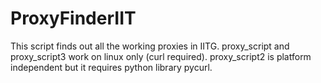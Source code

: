 # ProxyFinderIIT

This script finds out all the working proxies in IITG. proxy_script and proxy_script3 work on linux only (curl required).
proxy_script2 is platform independent but it requires python library pycurl.
